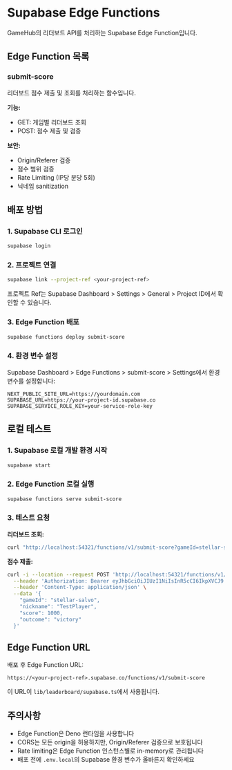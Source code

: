# Supabase Edge Functions

GameHub의 리더보드 API를 처리하는 Supabase Edge Function입니다.

## Edge Function 목록

### submit-score

리더보드 점수 제출 및 조회를 처리하는 함수입니다.

**기능:**
- GET: 게임별 리더보드 조회
- POST: 점수 제출 및 검증

**보안:**
- Origin/Referer 검증
- 점수 범위 검증
- Rate Limiting (IP당 분당 5회)
- 닉네임 sanitization

## 배포 방법

### 1. Supabase CLI 로그인

```bash
supabase login
```

### 2. 프로젝트 연결

```bash
supabase link --project-ref <your-project-ref>
```

프로젝트 Ref는 Supabase Dashboard > Settings > General > Project ID에서 확인할 수 있습니다.

### 3. Edge Function 배포

```bash
supabase functions deploy submit-score
```

### 4. 환경 변수 설정

Supabase Dashboard > Edge Functions > submit-score > Settings에서 환경 변수를 설정합니다:

```env
NEXT_PUBLIC_SITE_URL=https://yourdomain.com
SUPABASE_URL=https://your-project-id.supabase.co
SUPABASE_SERVICE_ROLE_KEY=your-service-role-key
```

## 로컬 테스트

### 1. Supabase 로컬 개발 환경 시작

```bash
supabase start
```

### 2. Edge Function 로컬 실행

```bash
supabase functions serve submit-score
```

### 3. 테스트 요청

**리더보드 조회:**
```bash
curl "http://localhost:54321/functions/v1/submit-score?gameId=stellar-salvo"
```

**점수 제출:**
```bash
curl -i --location --request POST 'http://localhost:54321/functions/v1/submit-score' \
  --header 'Authorization: Bearer eyJhbGciOiJIUzI1NiIsInR5cCI6IkpXVCJ9.eyJpc3MiOiJzdXBhYmFzZS1kZW1vIiwicm9sZSI6ImFub24iLCJleHAiOjE5ODM4MTI5OTZ9.CRXP1A7WOeoJeXxjNni43kdQwgnWNReilDMblYTn_I0' \
  --header 'Content-Type: application/json' \
  --data '{
    "gameId": "stellar-salvo",
    "nickname": "TestPlayer",
    "score": 1000,
    "outcome": "victory"
  }'
```

## Edge Function URL

배포 후 Edge Function URL:

```
https://<your-project-ref>.supabase.co/functions/v1/submit-score
```

이 URL이 `lib/leaderboard/supabase.ts`에서 사용됩니다.

## 주의사항

- Edge Function은 Deno 런타임을 사용합니다
- CORS는 모든 origin을 허용하지만, Origin/Referer 검증으로 보호됩니다
- Rate limiting은 Edge Function 인스턴스별로 in-memory로 관리됩니다
- 배포 전에 `.env.local`의 Supabase 환경 변수가 올바른지 확인하세요
